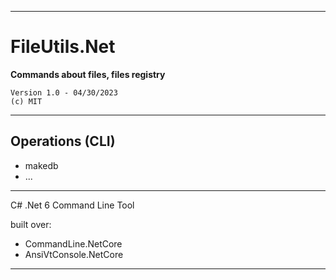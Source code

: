 ___

# FileUtils.Net

**Commands about files, files registry**

    Version 1.0 - 04/30/2023
    (c) MIT
___

## Operations (CLI)

- makedb
- ...

___

C# .Net 6 Command Line Tool

built over:
- CommandLine.NetCore
- AnsiVtConsole.NetCore

___
